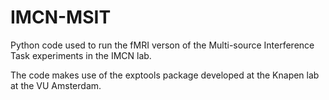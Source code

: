 # IMCN-MSIT
Python code used to run the fMRI verson of the Multi-source Interference Task experiments in the IMCN lab.

The code makes use of the exptools package developed at the Knapen lab at the VU Amsterdam.
